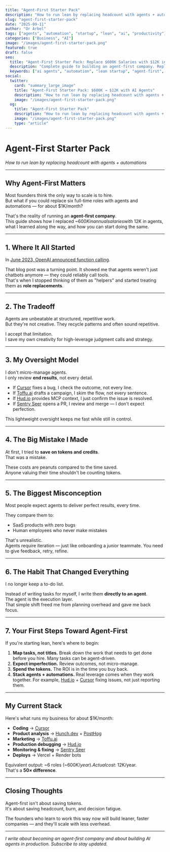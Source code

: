 ```yaml
---
title: "Agent-First Starter Pack"
description: "How to run lean by replacing headcount with agents + automations. Learn how I replaced ~$600K in annual salaries with ~$12K in agents."
slug: "agent-first-starter-pack"
date: "2025-09-11"
author: "Or Arbel"
tags: ["agents", "automation", "startup", "lean", "ai", "productivity"]
categories: ["Business", "AI"]
image: "/images/agent-first-starter-pack.png"
featured: true
draft: false
seo:
  title: "Agent-First Starter Pack: Replace $600K Salaries with $12K in AI Agents"
  description: "Complete guide to building an agent-first company. Replace full-time roles with AI agents and automations. Save 50x on headcount costs."
  keywords: ["ai agents", "automation", "lean startup", "agent-first", "ai tools", "business automation", "startup efficiency"]
social:
  twitter:
    card: "summary_large_image"
    title: "Agent-First Starter Pack: $600K → $12K with AI Agents"
    description: "How to run lean by replacing headcount with agents + automations"
    image: "/images/agent-first-starter-pack.png"
  og:
    title: "Agent-First Starter Pack"
    description: "How to run lean by replacing headcount with agents + automations. Learn how I replaced ~$600K in annual salaries with ~$12K in agents."
    image: "/images/agent-first-starter-pack.png"
    type: "article"
---
```


# Agent-First Starter Pack  
*How to run lean by replacing headcount with agents + automations*  

---

## Why Agent-First Matters  
Most founders think the only way to scale is to hire.  
But what if you could replace six full-time roles with agents and automations — for about $1K/month?  

That's the reality of running an **agent-first company**.  
This guide shows how I replaced ~$600K in annual salaries with ~$12K in agents, what I learned along the way, and how you can start doing the same.  

---

## 1. Where It All Started  
In [June 2023, OpenAI announced function calling](https://openai.com/index/function-calling-and-other-api-updates/).  

That blog post was a turning point. It showed me that agents weren't just chatbots anymore — they could reliably call tools.  
That's when I stopped thinking of them as "helpers" and started treating them as **role replacements**.  

---

## 2. The Tradeoff  
Agents are unbeatable at structured, repetitive work.  
But they're not creative. They recycle patterns and often sound repetitive.  

I accept that limitation.  
I save my own creativity for high-leverage judgment calls and strategy.  

---

## 3. My Oversight Model  
I don't micro-manage agents.  
I only review **end results**, not every detail.  

- If [Cursor](https://cursor.sh/) fixes a bug, I check the outcome, not every line.  
- If [Toffu.ai](https://www.toffu.ai/) drafts a campaign, I skim the flow, not every sentence.  
- If [Hud.io](https://www.hud.io/) provides MCP context, I just confirm the issue is resolved.  
- If [Sentry Seer](https://sentry.io/for/seer/) opens a PR, I review and merge — I don't expect perfection.  

This lightweight oversight keeps me fast while still in control.  

---

## 4. The Big Mistake I Made  
At first, I tried to **save on tokens and credits**.  
That was a mistake.  

These costs are peanuts compared to the time saved.  
Anyone valuing their time shouldn't be counting tokens.  

---

## 5. The Biggest Misconception  
Most people expect agents to deliver perfect results, every time.  

They compare them to:  
- SaaS products with zero bugs  
- Human employees who never make mistakes  

That's unrealistic.  
Agents require iteration — just like onboarding a junior teammate. You need to give feedback, retry, refine.  

---

## 6. The Habit That Changed Everything  
I no longer keep a to-do list.  

Instead of writing tasks for myself, I write them **directly to an agent**.  
The agent is the execution layer.  
That simple shift freed me from planning overhead and gave me back focus.  

---

## 7. Your First Steps Toward Agent-First  
If you're starting lean, here's where to begin:  

1. **Map tasks, not titles.** Break down the work that needs to get done before you hire. Many tasks can be agent-driven.  
2. **Expect imperfection.** Review outcomes, not micro-manage.  
3. **Spend the tokens.** The ROI is in the time you buy back.  
4. **Stack agents + automations.** Real leverage comes when they work together. For example, [Hud.io](https://www.hud.io/) + [Cursor](https://cursor.sh/) fixing issues, not just reporting them.  

---

## My Current Stack  
Here's what runs my business for about $1K/month:  

- **Coding** → [Cursor](https://cursor.sh/)  
- **Product analysis** → [Hunch.dev](https://www.hunch.dev/) + [PostHog](https://posthog.com/)  
- **Marketing** → [Toffu.ai](https://www.toffu.ai/)  
- **Production debugging** → [Hud.io](https://www.hud.io/)  
- **Monitoring & fixing** → [Sentry Seer](https://sentry.io/for/seer/)  
- **Deploys** → Vercel + Render bots  

Equivalent output: ~6 roles (~$600K/year).  
Actual cost: ~$12K/year.  
That's a **50× difference**.  

---

## Closing Thoughts  
Agent-first isn't about saving tokens.  
It's about saving headcount, burn, and decision fatigue.  

The founders who learn to work this way now will build leaner, faster companies — and they'll scale with less overhead.  

---  
*I write about becoming an agent-first company and about building AI agents in production. Subscribe to stay updated.*